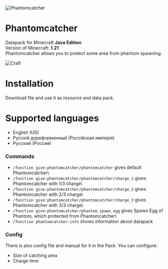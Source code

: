![Phantomcatcher](https://cdn.modrinth.com/data/cached_images/410e06fc1637cb99ae559026642c1ce1bf177b08.png)
# Phantomcatcher
Datapack for Minecraft **Java Edition**\
Version of Minecraft: **1.21**\
Phantomcatcher allows you to protect some area from phantom spawning.

![Craft](https://cdn.modrinth.com/data/aJR2iLDU/images/8f4dd436a76b41698e6443260cf347ff34258892.png)

# Installation
Download file and use it as resource and data pack.

# Supported languages
- English (US)
- Русскiй дореформенный (Россiйская имперiя)
- Русский (Россия)

### Commands
- ```/function give:phantomcatcher/phantomcatcher``` gives default Phantomcatcher\
- ```/function give:phantomcatcher/phantomcatcher/charge_1``` gives Phantomcatcher with 1/3 charge\
- ```/function give:phantomcatcher/phantomcatcher/charge_2``` gives Phantomcatcher with 2/3 charge\
- ```/function give:phantomcatcher/phantomcatcher/charge_3``` gives Phantomcatcher with 3/3 charge\
- ```/function give:phantomcatcher/phantom_spawn_egg``` gives Spawn Egg of Phantom, which protected from Phantomcatcher\
- ```/function phantomcatcher:info``` shows information about datapack

### Config
There is also config file and manual for it in the Pack.
You can configure:
- Size of catching area
- Charge time
